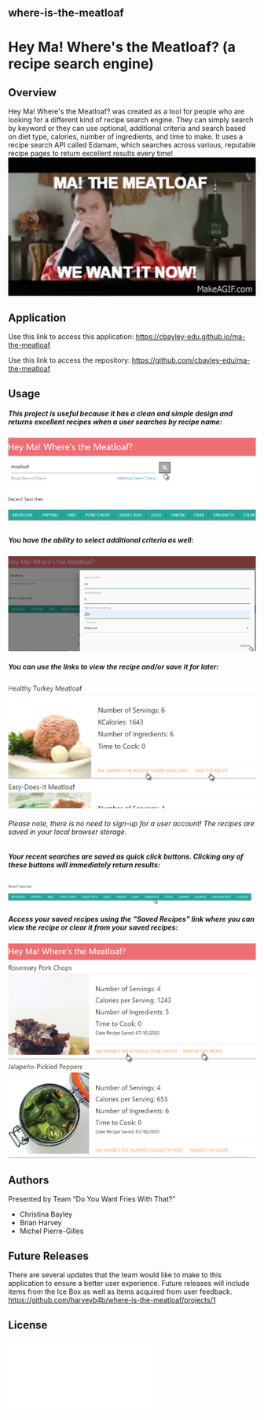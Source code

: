 ## where-is-the-meatloaf
# Hey Ma! Where's the Meatloaf? (a recipe search engine)

## Overview

Hey Ma! Where's the Meatloaf? was created as a tool for people who are looking for a different kind of recipe search engine. They can simply search by keyword or they can use optional, additional criteria and search based on diet type, calories, number of ingredients, and time to make. It uses a recipe search API called Edamam, which searches across various, reputable recipe pages to return excellent results every time!
![meatloaf](./assets/meatloaf.png)

## Application

Use this link to access this application: https://cbayley-edu.github.io/ma-the-meatloaf

Use this link to access the repository: https://github.com/cbayley-edu/ma-the-meatloaf

## Usage

##### This project is useful because it has a clean and simple design and returns excellent recipes when a user searches by recipe name:
![recipe search keyword](./assets/recipe-search-keyword.jpg)

##### You have the ability to select additional criteria as well:
![recipe additional search criteria](./assets/recipe-additional-search-criteria.jpg)

##### You can use the links to view the recipe and/or save it for later:
![save or view recipe](./assets/save-view-recipe.jpg)
###### _Please note, there is no need to sign-up for a user account! The recipes are saved in your local browser storage._

##### Your recent searches are saved as quick click buttons. Clicking any of these buttons will immediately return results:
![recent searches](./assets/recent-searches.jpg)

##### Access your saved recipes using the "Saved Recipes" link where you can view the recipe or clear it from your saved recipes:
![saved recipes](./assets/saved-recipes.jpg)

## Authors 
Presented by Team “Do You Want Fries With That?”
 * Christina Bayley
 * Brian Harvey
 * Michel Pierre-Gilles

## Future Releases
There are several updates that the team would like to make to this application to ensure a better user experience. Future releases will include items from the Ice Box as well as items acquired from user feedback.
https://github.com/harveyb4b/where-is-the-meatloaf/projects/1

## License
![license](/license.txt)